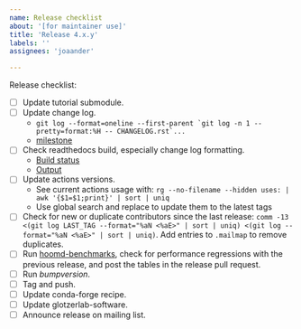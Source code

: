 ```yaml
---
name: Release checklist
about: '[for maintainer use]'
title: 'Release 4.x.y'
labels: ''
assignees: 'joaander'

---
```


Release checklist:

- [ ] Update tutorial submodule.
- [ ] Update change log.
  - ``git log --format=oneline --first-parent `git log -n 1 --pretty=format:%H -- CHANGELOG.rst`...``
  - [milestone](https://github.com/glotzerlab/hoomd-blue/milestones)
- [ ] Check readthedocs build, especially change log formatting.
  - [Build status](https://readthedocs.org/projects/hoomd-blue/builds/)
  - [Output](https://hoomd-blue.readthedocs.io/en/latest/)
- [ ] Update actions versions.
  - See current actions usage with: `rg --no-filename --hidden uses: | awk '{$1=$1;print}' | sort | uniq`
  - Use global search and replace to update them to the latest tags
- [ ] Check for new or duplicate contributors since the last release:
  `comm -13 <(git log LAST_TAG --format="%aN <%aE>" | sort | uniq) <(git log --format="%aN <%aE>" | sort | uniq)`.
  Add entries to `.mailmap` to remove duplicates.
- [ ] Run [hoomd-benchmarks](https://github.com/glotzerlab/hoomd-benchmarks), check for performance
  regressions with the previous release, and post the tables in the release pull request.
- [ ] Run *bumpversion*.
- [ ] Tag and push.
- [ ] Update conda-forge recipe.
- [ ] Update glotzerlab-software.
- [ ] Announce release on mailing list.
